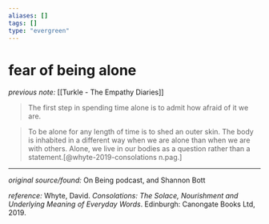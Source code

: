 ```yaml
---
aliases: []
tags: []
type: "evergreen"
---
```


# fear of being alone

_previous note:_ [[Turkle - The Empathy Diaries]]

> The first step in spending time alone is to admit how afraid of it we are.

> To be alone for any length of time is to shed an outer skin. The body is inhabited in a different way when we are alone than when we are with others. Alone, we live in our bodies as a question rather than a statement.[@whyte-2019-consolations n.pag.]

---

_original source/found:_ On Being podcast, and Shannon Bott

_reference:_ Whyte, David. _Consolations: The Solace, Nourishment and Underlying Meaning of Everyday Words_. Edinburgh: Canongate Books Ltd, 2019.



